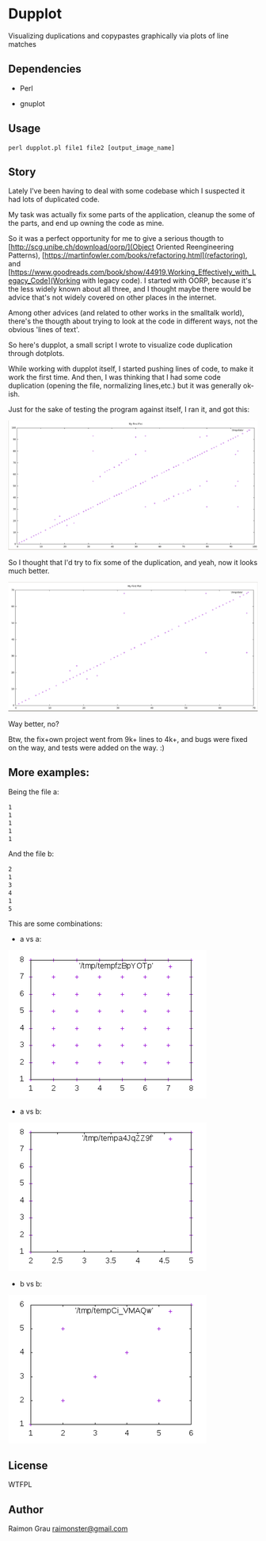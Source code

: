 # Dupplot

Visualizing duplications and copypastes graphically via plots of line
matches

## Dependencies

- Perl

- gnuplot

## Usage

    perl dupplot.pl file1 file2 [output_image_name]

## Story
Lately I've been having to deal with some codebase which I suspected
it had lots of duplicated code.

My task was actually fix some parts of the application, cleanup the
some of the parts, and end up owning the code as mine.

So it was a perfect opportunity for me to give a serious thougth to
[http://scg.unibe.ch/download/oorp/](Object Oriented Reengineering
Patterns),
[https://martinfowler.com/books/refactoring.html](refactoring), and
[https://www.goodreads.com/book/show/44919.Working_Effectively_with_Legacy_Code](Working
with legacy code).  I started with OORP, because it's the less widely
known about all three, and I thought maybe there would be advice
that's not widely covered on other places in the internet.

Among other advices (and related to other works in the smalltalk
world), there's the thougth about trying to look at the code in
different ways, not the obvious 'lines of text'.

So here's dupplot, a small script I wrote to visualize code
duplication through dotplots.

While working with dupplot itself, I started pushing lines of code,
to make it work the first time. And then, I was thinking that I had
some code duplication (opening the file, normalizing lines,etc.) but
it was generally ok-ish.


Just for the sake of testing the program against itself, I ran it, and
got this:

![dupplot-on-dupplot.png](dupplot-on-dupplot.png)

So I thought that I'd try to fix some of the duplication, and yeah,
now it looks much better.

![dupplot-on-dupplot-refactored.png](dupplot-on-dupplot-refactored.png)


Way better, no?

Btw, the fix+own project went from 9k+ lines to 4k+, and bugs were
fixed on the way, and tests were added on the way. :)

## More examples:

Being the file a:

    1
    1
    1
    1
    1

And the file b:

    2
    1
    3
    4
    1
    5


This are some combinations:

- a vs a:

![a_vs_a.png](a_vs_a.png)

- a vs b:

![a_vs_b.png](a_vs_b.png)


- b vs b:

![b_vs_b.png](b_vs_b.png)

## License

WTFPL

## Author

Raimon Grau <raimonster@gmail.com>
